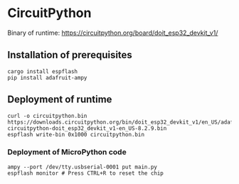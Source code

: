 # CircuitPython

Binary of runtime: https://circuitpython.org/board/doit_esp32_devkit_v1/

## Installation of prerequisites

```
cargo install espflash
pip install adafruit-ampy
```

## Deployment of runtime

```
curl -o circuitpython.bin https://downloads.circuitpython.org/bin/doit_esp32_devkit_v1/en_US/adafruit-circuitpython-doit_esp32_devkit_v1-en_US-8.2.9.bin
espflash write-bin 0x1000 circuitpython.bin
```

### Deployment of MicroPython code

```
ampy --port /dev/tty.usbserial-0001 put main.py
espflash monitor # Press CTRL+R to reset the chip
```
